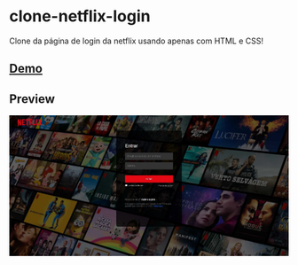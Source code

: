 # clone-netflix-login

Clone da página de login da netflix usando apenas com HTML e CSS!

## [Demo](https://https://dev-paixao.github.io/clone-netflix-login//)

## Preview
![Preview](./img/preview.jpg)
